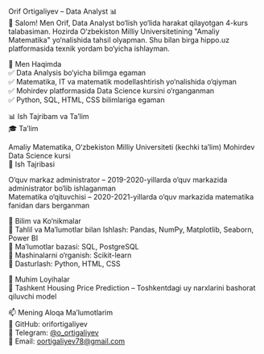Orif Ortigaliyev – Data Analyst 📊  
👋 Salom! Men Orif, Data Analyst bo‘lish yo‘lida harakat qilayotgan 4-kurs talabasiman. Hozirda O‘zbekiston Milliy Universitetining "Amaliy Matematika" yo‘nalishida tahsil olyapman. Shu bilan birga hippo.uz platformasida texnik yordam bo‘yicha ishlayman.  

🚀 Men Haqimda    
✅ Data Analysis bo‘yicha bilimga egaman  
✅ Matematika, IT va matematik modellashtirish yo‘nalishida o‘qiyman  
✅ Mohirdev platformasida Data Science kursini o‘rganganman  
✅ Python, SQL, HTML, CSS bilimlariga egaman  

📊 Ish Tajribam va Ta’lim  
🎓 Ta’lim  

Amaliy Matematika, O‘zbekiston Milliy Universiteti (kechki ta’lim) 
Mohirdev Data Science kursi  
💼 Ish Tajribasi

O‘quv markaz administrator – 2019-2020-yillarda o‘quv markazida administrator bo‘lib ishlaganman  
Matematika o‘qituvchisi – 2020-2021-yillarda o‘quv markazida matematika fanidan dars berganman  

🔧 Bilim va Ko‘nikmalar  
🔹 Tahlil va Ma’lumotlar bilan Ishlash: Pandas, NumPy, Matplotlib, Seaborn, Power BI  
🔹 Ma’lumotlar bazasi: SQL, PostgreSQL  
🔹 Mashinalarni o‘rganish: Scikit-learn  
🔹 Dasturlash: Python, HTML, CSS  

📂 Muhim Loyihalar  
🔹 Tashkent Housing Price Prediction – Toshkentdagi uy narxlarini bashorat qiluvchi model  

📫 Mening Aloqa Ma’lumotlarim  
📍 GitHub: orifortigaliyev  
📍 Telegram: [@o_ortigaliyev](https://t.me/o_ortigaliyev)  
📍 Email: oortigaliyev78@gmail.com  


